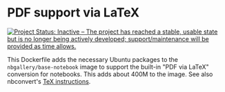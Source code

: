 # PDF support via LaTeX

[![Project Status: Inactive – The project has reached a stable, usable state but is no longer being actively developed; support/maintenance will be provided as time allows.](https://www.repostatus.org/badges/latest/inactive.svg)](https://www.repostatus.org/#inactive)

This Dockerfile adds the necessary Ubuntu packages to the `nbgallery/base-notebook` image to support the built-in "PDF via LaTeX" conversion for notebooks.  This adds about 400M to the image.  See also nbconvert's [TeX instructions](https://nbconvert.readthedocs.io/en/latest/install.html#installing-tex).
